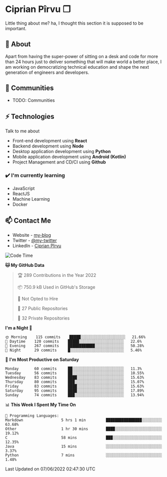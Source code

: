 # Ciprian Pîrvu ❐

Little thing about me? ha, I thought this section it is supposed to be important.

## 🧐 About

Apart from having the super-power of sitting on a desk and code for more than 24 hours just to deliver something that will make world a better place, I am working on democratizing technical education and shape the next generation of engineers and developers.

## 👯 Communities

-   TODO: Communities

## ⚡ Technologies

Talk to me about

-   Front-end development using **React**
-   Backend development using **Node**
-   Desktop application development using **Python**
-   Mobile application development using **Android (Kotlin)**
-   Project Management and CD/CI using **Github**

### ✔️ I'm currently learning

-   JavaScript
-   ReactJS
-   Machine Learning
-   Docker

## 📫 Contact Me

-   Website - [my-blog]()
-   Twitter - [@my-twitter]()
-   LinkedIn - [Ciprian Pîrvu](https://www.linkedin.com/in/p%C3%AErvu-ciprian-cristian-4415991b1/)

<!--START_SECTION:waka-->
![Code Time](http://img.shields.io/badge/Code%20Time-1%2C232%20hrs%2028%20mins-blue)

**🐱 My GitHub Data** 

> 🏆 289 Contributions in the Year 2022
 > 
> 📦 750.9 kB Used in GitHub's Storage 
 > 
> 🚫 Not Opted to Hire
 > 
> 📜 27 Public Repositories 
 > 
> 🔑 32 Private Repositories  
 > 
**I'm a Night 🦉** 

```text
🌞 Morning    115 commits    █████░░░░░░░░░░░░░░░░░░░░   21.66% 
🌆 Daytime    120 commits    █████░░░░░░░░░░░░░░░░░░░░   22.6% 
🌃 Evening    267 commits    ████████████░░░░░░░░░░░░░   50.28% 
🌙 Night      29 commits     █░░░░░░░░░░░░░░░░░░░░░░░░   5.46%

```
📅 **I'm Most Productive on Saturday** 

```text
Monday       60 commits     ██░░░░░░░░░░░░░░░░░░░░░░░   11.3% 
Tuesday      56 commits     ██░░░░░░░░░░░░░░░░░░░░░░░   10.55% 
Wednesday    83 commits     ████░░░░░░░░░░░░░░░░░░░░░   15.63% 
Thursday     80 commits     ███░░░░░░░░░░░░░░░░░░░░░░   15.07% 
Friday       83 commits     ████░░░░░░░░░░░░░░░░░░░░░   15.63% 
Saturday     95 commits     ████░░░░░░░░░░░░░░░░░░░░░   17.89% 
Sunday       74 commits     ███░░░░░░░░░░░░░░░░░░░░░░   13.94%

```


📊 **This Week I Spent My Time On** 

```text
💬 Programming Languages: 
Markdown                 5 hrs 1 min         ████████████████░░░░░░░░░   63.68% 
Other                    1 hr 30 mins        ████░░░░░░░░░░░░░░░░░░░░░   19.12% 
C                        58 mins             ███░░░░░░░░░░░░░░░░░░░░░░   12.35% 
Java                     15 mins             ░░░░░░░░░░░░░░░░░░░░░░░░░   3.37% 
Python                   7 mins              ░░░░░░░░░░░░░░░░░░░░░░░░░   1.48%

```


 Last Updated on 07/06/2022 02:47:30 UTC
<!--END_SECTION:waka-->
